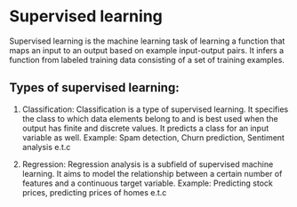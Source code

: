 # Supervised learning

Supervised learning is the machine learning task of learning a function that maps an input to an output based on example input-output pairs. It infers a function from labeled training data consisting of a set of training examples.

## Types of supervised learning:

1. Classification: Classification is a type of supervised learning. It specifies the class to which data elements belong to and is best used when the output has finite and discrete values. It predicts a class for an input variable as well.
   Example: Spam detection, Churn prediction, Sentiment analysis e.t.c

2. Regression: Regression analysis is a subfield of supervised machine learning. It aims to model the relationship between a certain number of features and a continuous target variable.
   Example: Predicting stock prices, predicting prices of homes e.t.c
